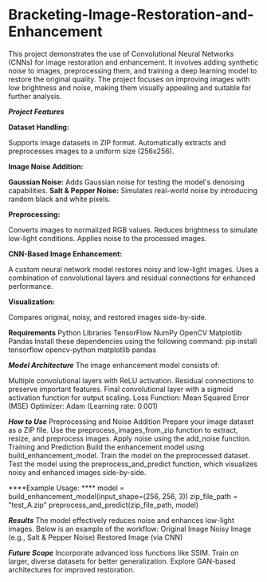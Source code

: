 # Bracketing-Image-Restoration-and-Enhancement
This project demonstrates the use of Convolutional Neural Networks (CNNs) for image restoration and enhancement. It involves adding synthetic noise to images, preprocessing them, and training a deep learning model to restore the original quality. The project focuses on improving images with low brightness and noise, making them visually appealing and suitable for further analysis.

***Project Features***

**Dataset Handling:**

Supports image datasets in ZIP format.
Automatically extracts and preprocesses images to a uniform size (256x256).

**Image Noise Addition:**

**Gaussian Noise:** Adds Gaussian noise for testing the model's denoising capabilities.
**Salt & Pepper Noise:** Simulates real-world noise by introducing random black and white pixels.

**Preprocessing:**

Converts images to normalized RGB values.
Reduces brightness to simulate low-light conditions.
Applies noise to the processed images.

**CNN-Based Image Enhancement:**

A custom neural network model restores noisy and low-light images.
Uses a combination of convolutional layers and residual connections for enhanced performance.

**Visualization:**

Compares original, noisy, and restored images side-by-side.

**Requirements**
Python Libraries
TensorFlow
NumPy
OpenCV
Matplotlib
Pandas
Install these dependencies using the following command:
pip install tensorflow opencv-python matplotlib pandas

***Model Architecture***
The image enhancement model consists of:

Multiple convolutional layers with ReLU activation.
Residual connections to preserve important features.
Final convolutional layer with a sigmoid activation function for output scaling.
Loss Function: Mean Squared Error (MSE)
Optimizer: Adam (Learning rate: 0.001)

***How to Use***
Preprocessing and Noise Addition
Prepare your image dataset as a ZIP file.
Use the preprocess_images_from_zip function to extract, resize, and preprocess images.
Apply noise using the add_noise function.
Training and Prediction
Build the enhancement model using build_enhancement_model.
Train the model on the preprocessed dataset.
Test the model using the preprocess_and_predict function, which visualizes noisy and enhanced images side-by-side.

****Example Usage: ****
model = build_enhancement_model(input_shape=(256, 256, 3))
zip_file_path = "test_A.zip" 
preprocess_and_predict(zip_file_path, model)

***Results***
The model effectively reduces noise and enhances low-light images. Below is an example of the workflow:
Original Image
Noisy Image (e.g., Salt & Pepper Noise)
Restored Image (via CNN)

***Future Scope***
Incorporate advanced loss functions like SSIM.
Train on larger, diverse datasets for better generalization.
Explore GAN-based architectures for improved restoration.

